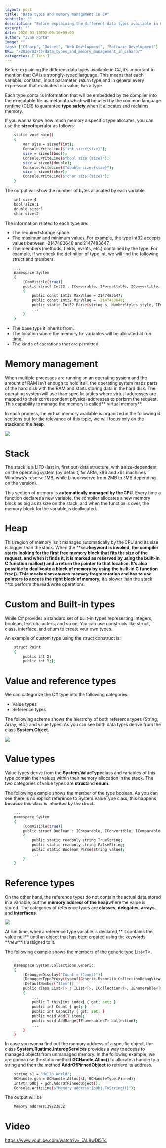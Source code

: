 ```yaml
---
layout: post
title: "Data types and memory management in C#"
subtitle: ""
description: "Before explaining the different data types available in C#, it’s important to mention that C# is a strongly-typed language. This means that each variable, constant, input parameter, return type and in general every expression that evaluates to a value, has a type."
excerpt: ""
date: 2020-03-10T02:09:16+09:00
author: "Ivan Porta"
image: ""
tags: ["CSharp", "Dotnet", "Web Development", "Software Development"]
URL: "/2020/03/10/data_types_and_memory_management_in_csharp/"
categories: [ Tech ]
---
```



Before explaining the different data types available in C#, it’s important to mention that C# is a strongly-typed language. This means that each variable, constant, input parameter, return type and in general every expression that evaluates to a value, has a type.

Each type contains information that will be embedded by the compiler into the executable file as metadata which will be used by the common language runtime (CLR) to guarantee **type safety** when it allocates and reclaims memory.

If you wanna know how much memory a specific type allocates, you can use the **sizeof**operator as follows:

```bash
    static void Main()
    {
        var size = sizeof(int);
        Console.WriteLine($"int size:{size}");
        size = sizeof(bool);
        Console.WriteLine($"bool size:{size}");
        size = sizeof(double);
        Console.WriteLine($"double size:{size}");
        size = sizeof(char);
        Console.WriteLine($"char size:{size}");
    }
```

The output will show the number of bytes allocated by each variable.

```bash
    int size:4
    bool size:1
    double size:8
    char size:2
```

The information related to each type are:

- The required storage space.
- The maximum and minimum values. For example, the type Int32 accepts values between -2147483648 and 2147483647.
- The members (methods, fields, events, etc.) contained by the type. For example, if we check the definition of type int, we will find the following struct and members:

```bash
    ...
    namespace System
    {
        [ComVisible(true)]
        public struct Int32 : IComparable, IFormattable, IConvertible, IComparable<Int32>, IEquatable<Int32>
        {        
            public const Int32 MaxValue = 2147483647;       
            public const Int32 MinValue = -2147483648;
            public static Int32 Parse(string s, NumberStyles style, IFormatProvider provider);      
            ...   
        }    
    }
```

- The base type it inherits from.
- The location where the memory for variables will be allocated at run time.
- The kinds of operations that are permitted.

# Memory management

When multiple processes are running on an operating system and the amount of RAM isn’t enough to hold it all, the operating system maps parts of the hard disk with the RAM and starts storing data in the hard disk. The operating system will use than specific tables where virtual addresses are mapped to their correspondent physical addresses to perform the request. This capability to manage the memory is called** virtual memory**.

In each process, the virtual memory available is organized in the following 6 sections but for the relevance of this topic, we will focus only on the **stack**and the **heap**.

![](</data_types_and_memory_management_in_csharp/images/1.png>)


# Stack

The stack is a LIFO (last in, first out) data structure, with a size-dependent on the operating system (by default, for ARM, x86 and x64 machines Windows’s reserve 1MB, while Linux reserve from 2MB to 8MB depending on the version).

This section of memory is **automatically managed by the CPU**. Every time a function declares a new variable, the compiler allocates a new memory block as big as its size on the stack, and when the function is over, the memory block for the variable is deallocated.


# Heap

This region of memory isn’t managed automatically by the CPU and its size is bigger than the stack. When the **_new_**keyword is invoked, the compiler starts looking for the first free memory block that fits the size of the request. and when it finds it, it is marked as reserved by using the built-in C function **malloc()** and a return the pointer to that location. It’s also possible to deallocate a block of memory by using the built-in C function **free()**. This mechanism causes memory fragmentation and has to use pointers to access the right block of memory,** it’s slower than the stack **to perform the read/write operations.


# Custom and Built-in types

While C# provides a standard set of built-in types representing integers, boolean, text characters, and so on, You can use constructs like struct, class, interface, and enum to create your own types.

An example of custom type using the struct construct is:

```bash
    struct Point
    {
        public int X;
        public int Y;};
```

# Value and reference types

We can categorize the C# type into the following categories:

- Value types
- Reference types

The following scheme shows the hierarchy of both reference types (String, Array, etc.) and value types. As you can see both data types derive from the class **System.Object**.

![](</images/data_types_and_memory_management_in_csharp/2.png>)


# Value types

Value types derive from the **System.ValueType**class and variables of this type contain their values within their memory allocation in the stack. The two categories of value types are **struct**and **enum**.

The following example shows the member of the type boolean. As you can see there is no explicit reference to System.ValueType class, this happens because this class is inherited by the struct.

```bash  
    ...
    namespace System
    {
        [ComVisible(true)]
        public struct Boolean : IComparable, IConvertible, IComparable<Boolean>, IEquatable<Boolean>
        {
            public static readonly string TrueString;
            public static readonly string FalseString;
            public static Boolean Parse(string value);
            ...
        }
    }
```

# Reference types

On the other hand, the reference types do not contain the actual data stored in a variable, but the **memory address of the heap**where the value is stored. The categories of reference types are **classes**, **delegates**, **arrays**, and **interfaces**.

![](</images/data_types_and_memory_management_in_csharp/3.png>)

At run time, when a reference type variable is declared,** it contains the value null** until an object that has been created using the keywords **_new_**is assigned to it.

The following example shows the members of the generic type List&lt;T>.

```bash
    ...
    namespace System.Collections.Generic
    {
        [DebuggerDisplay("Count = {Count}")]
        [DebuggerTypeProxy(typeof(Generic.Mscorlib_CollectionDebugView<>))]
        [DefaultMember("Item")]
        public class List<T> : IList<T>, ICollection<T>, IEnumerable<T>, IEnumerable, IList, ICollection, IReadOnlyList<T>, IReadOnlyCollection<T>
        {
            ...
            public T this[int index] { get; set; }
            public int Count { get; }
            public int Capacity { get; set; }
            public void Add(T item);
            public void AddRange(IEnumerable<T> collection);
            ...
        }
    }
```

In case you wanna find out the memory address of a specific object, the class **System.Runtime.InteropServices** provides a way to access to managed objects from unmanaged memory. In the following example, we are gonna use the static method **GCHandle.Alloc()** to allocate a handle to a string and then the method **AddrOfPinnedObject** to retrieve its address.

```bash
    string s1 = "Hello World";
    GCHandle gch = GCHandle.Alloc(s1, GCHandleType.Pinned);
    IntPtr pObj = gch.AddrOfPinnedObject();
    Console.WriteLine($"Memory address:{pObj.ToString()}");
```

The output will be

```bash
    Memory address:39723832
```

# Video

<https://www.youtube.com/watch?v=_7AL8wDl5Tc>
